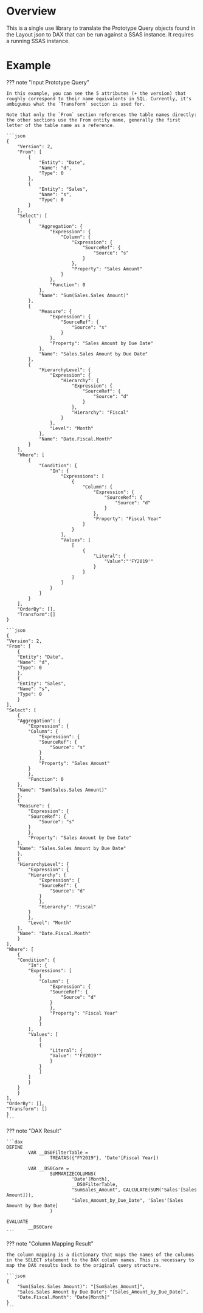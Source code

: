 # Overview

This is a single use library to translate the Prototype Query objects found in the Layout json to DAX that can be run against a SSAS instance. It requires a running SSAS instance.


# Example
??? note "Input Prototype Query"

    In this example, you can see the 5 attributes (+ the version) that roughly correspond to their name equivalents in SQL. Currently, it's ambiguous what the `Transform` section is used for. 

    Note that only the `From` section references the table names directly: the other sections use the From entity name, generally the first letter of the table name as a reference.

    ```json
    {
        "Version": 2,
        "From": [
            {
                "Entity": "Date",
                "Name": "d",
                "Type": 0
            },
            {
                "Entity": "Sales",
                "Name": "s",
                "Type": 0
            }
        ],
        "Select": [
            {
                "Aggregation": {
                    "Expression": {
                        "Column": {
                            "Expression": {
                                "SourceRef": {
                                    "Source": "s"
                                }
                            },
                            "Property": "Sales Amount"
                        }
                    },
                    "Function": 0
                },
                "Name": "Sum(Sales.Sales Amount)"
            },
            {
                "Measure": {
                    "Expression": {
                        "SourceRef": {
                            "Source": "s"
                        }
                    },
                    "Property": "Sales Amount by Due Date"
                },
                "Name": "Sales.Sales Amount by Due Date"
            },
            {
                "HierarchyLevel": {
                    "Expression": {
                        "Hierarchy": {
                            "Expression": {
                                "SourceRef": {
                                    "Source": "d"
                                }
                            },
                            "Hierarchy": "Fiscal"
                        }
                    },
                    "Level": "Month"
                },
                "Name": "Date.Fiscal.Month"
            }
        ],
        "Where": [
            {
                "Condition": {
                    "In": {
                        "Expressions": [
                            {
                                "Column": {
                                    "Expression": {
                                        "SourceRef": {
                                            "Source": "d"
                                        }
                                    },
                                    "Property": "Fiscal Year"
                                }
                            }
                        ],
                        "Values": [
                            [
                                {
                                    "Literal": {
                                        "Value":"'FY2019'"
                                    }
                                }
                            ]
                        ]
                    }
                }
            }
        ],
        "OrderBy": [],
        "Transform":[]
    }

    ```json
    {
    "Version": 2,
    "From": [
        {
        "Entity": "Date",
        "Name": "d",
        "Type": 0
        },
        {
        "Entity": "Sales",
        "Name": "s",
        "Type": 0
        }
    ],
    "Select": [
        {
        "Aggregation": {
            "Expression": {
            "Column": {
                "Expression": {
                "SourceRef": {
                    "Source": "s"
                }
                },
                "Property": "Sales Amount"
            }
            },
            "Function": 0
        },
        "Name": "Sum(Sales.Sales Amount)"
        },
        {
        "Measure": {
            "Expression": {
            "SourceRef": {
                "Source": "s"
            }
            },
            "Property": "Sales Amount by Due Date"
        },
        "Name": "Sales.Sales Amount by Due Date"
        },
        {
        "HierarchyLevel": {
            "Expression": {
            "Hierarchy": {
                "Expression": {
                "SourceRef": {
                    "Source": "d"
                }
                },
                "Hierarchy": "Fiscal"
            }
            },
            "Level": "Month"
        },
        "Name": "Date.Fiscal.Month"
        }
    ],
    "Where": [
        {
        "Condition": {
            "In": {
            "Expressions": [
                {
                "Column": {
                    "Expression": {
                    "SourceRef": {
                        "Source": "d"
                    }
                    },
                    "Property": "Fiscal Year"
                }
                }
            ],
            "Values": [
                [
                {
                    "Literal": {
                    "Value": "'FY2019'"
                    }
                }
                ]
            ]
            }
        }
        }
    ],
    "OrderBy": [],
    "Transform": []
    }
    ```

??? note "DAX Result"

    ```dax
    DEFINE
            VAR __DS0FilterTable =
                    TREATAS({"FY2019"}, 'Date'[Fiscal Year])

            VAR __DS0Core =
                    SUMMARIZECOLUMNS(
                            'Date'[Month],
                            __DS0FilterTable,
                            "SumSales_Amount", CALCULATE(SUM('Sales'[Sales Amount])),
                            "Sales_Amount_by_Due_Date", 'Sales'[Sales Amount by Due Date]
                    )

    EVALUATE
            __DS0Core
    ```

??? note "Column Mapping Result"

    The column mapping is a dictionary that maps the names of the columns in the SELECT statement to the DAX column names. This is necessary to map the DAX results back to the original query structure.

    ```json
    {
        "Sum(Sales.Sales Amount)": "[SumSales_Amount]",
        "Sales.Sales Amount by Due Date": "[Sales_Amount_by_Due_Date]",
        "Date.Fiscal.Month": "Date[Month]"
    }
    ```